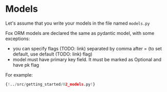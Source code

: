 # Models

Let's assume that you write your models in the file named `models.py`

Fox ORM models are declared the same as pydantic model, with some exceptions:

* you can specify flags (TODO: link) separated by comma after =
  (to set default, use default (TODO: link) flag)
* model must have primary key field. It must be marked as Optional and have pk flag

For example:

```python
{!../src/getting_started/02_models.py!}
```
